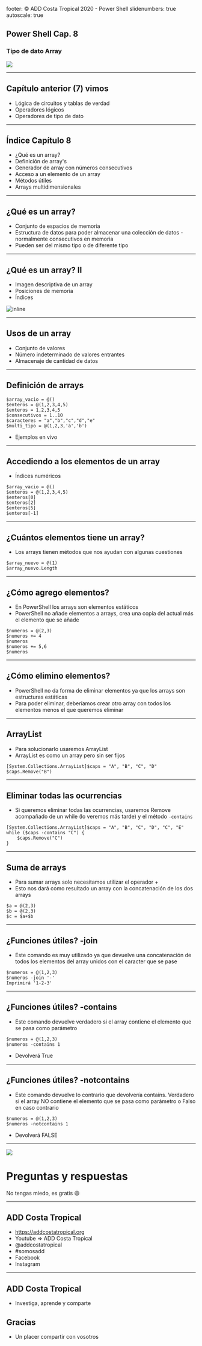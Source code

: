footer: © ADD Costa Tropical 2020 - Power Shell
slidenumbers: true
autoscale: true

<!-- slide-transition: true -->

## Power Shell Cap. 8

### Tipo de dato Array

![](WindowsPowerShell.jpg)

---

## Capítulo anterior (7) vimos

- Lógica de circuitos y tablas de verdad
- Operadores lógicos
- Operadores de tipo de dato

---

## Índice Capítulo 8

- ¿Qué es un array?
- Definición de array's
- Generador de array con números consecutivos
- Acceso a un elemento de un array
- Métodos útiles
- Arrays multidimensionales

---

## ¿Qué es un array?

- Conjunto de espacios de memoria
- Estructura de datos para poder almacenar una colección de datos - normalmente consecutivos en memoria
- Pueden ser del mismo tipo o de diferente tipo

---

## ¿Qué es un array? II

- Imagen descriptiva de un array
- Posiciones de memoria
- Índices

![inline](array.png)

---

## Usos de un array

- Conjunto de valores
- Número indeterminado de valores entrantes
- Almacenaje de cantidad de datos

---

## Definición de arrays

```
$array_vacio = @()
$enteros = @(1,2,3,4,5)
$enteros = 1,2,3,4,5
$consecutivos = 1..10
$caracteres = "a","b","c","d","e"
$multi_tipo = @(1,2,3,'a','b')
```

- Ejemplos en vivo

---

## Accediendo a los elementos de un array

- Índices numéricos

```
$array_vacio = @()
$enteros = @(1,2,3,4,5)
$enteros[0]
$enteros[2]
$enteros[5]
$enteros[-1]
```

---

## ¿Cuántos elementos tiene un array?

- Los arrays tienen métodos que nos ayudan con algunas cuestiones

```
$array_nuevo = @(1)
$array_nuevo.Length
```

---

## ¿Cómo agrego elementos?

- En PowerShell los arrays son elementos estáticos
- PowerShell no añade elementos a arrays, crea una copia del actual más el elemento que se añade

```
$numeros = @(2,3)
$numeros += 4
$numeros
$numeros += 5,6
$numeros
```

---

## ¿Cómo elimino elementos?

- PowerShell no da forma de eliminar elementos ya que los arrays son estructuras estáticas
- Para poder eliminar, deberíamos crear otro array con todos los elementos menos el que queremos eliminar

---

## ArrayList

- Para solucionarlo usaremos ArrayList
- ArrayList es como un array pero sin ser fijos

```
[System.Collections.ArrayList]$caps = "A", "B", "C", "D"
$caps.Remove("B")
```

---

## Eliminar todas las ocurrencias

- Si queremos eliminar todas las ocurrencias, usaremos Remove acompañado de un while (lo veremos más tarde) y el método `-contains`

```
[System.Collections.ArrayList]$caps = "A", "B", "C", "D", "C", "E"
while ($caps -contains "C") {
    $caps.Remove("C")
}
```

---

## Suma de arrays

- Para sumar arrays solo necesitamos utilizar el operador +
- Esto nos dará como resultado un array con la concatenación de los dos arrays

```
$a = @(2,3)
$b = @(2,3)
$c = $a+$b
```

---

## ¿Funciones útiles? -join

- Este comando es muy utilizado ya que devuelve una concatenación de todos los elementos del array unidos con el caracter que se pase

```
$numeros = @(1,2,3)
$numeros -join '-'
Imprimirá '1-2-3'
```

---

## ¿Funciones útiles? -contains

- Este comando devuelve verdadero si el array contiene el elemento que se pasa como parámetro

```
$numeros = @(1,2,3)
$numeros -contains 1
```

- Devolverá True

---

## ¿Funciones útiles? -notcontains

- Este comando devuelve lo contrario que devolvería contains. Verdadero si el array NO contiene el elemento que se pasa como parámetro o Falso en caso contrario

```
$numeros = @(1,2,3)
$numeros -notcontains 1
```

- Devolverá FALSE

---

![](https://media.giphy.com/media/26BRzQS5HXcEWM7du/giphy.gif)

# Preguntas y respuestas

No tengas miedo, es gratis :smile:

---

## ADD Costa Tropical

- https://addcostatropical.org
- Youtube => ADD Costa Tropical
- @addcostatropical
- #somosadd
- Facebook
- Instagram

---

## ADD Costa Tropical

- Investiga, aprende y comparte

## Gracias

- Un placer compartir con vosotros
